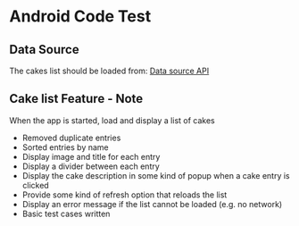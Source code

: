 # Android Code Test

## Data Source
The cakes list should be loaded from: [Data source API](https://gist.githubusercontent.com/t-reed/739df99e9d96700f17604a3971e701fa/raw/1d4dd9c5a0ec758ff5ae92b7b13fe4d57d34e1dc/waracle_cake-android-client)

## Cake list Feature - Note

When the app is started, load and display a list of cakes
- Removed duplicate entries
- Sorted entries by name
- Display image and title for each entry
- Display a divider between each entry
- Display the cake description in some kind of popup when a cake entry is clicked
- Provide some kind of refresh option that reloads the list
- Display an error message if the list cannot be loaded (e.g. no network)
- Basic test cases written